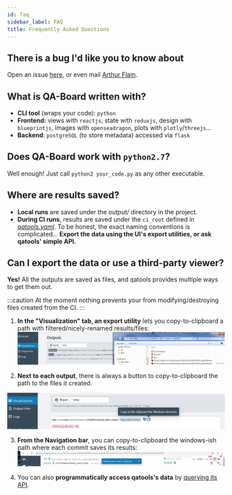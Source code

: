 ```yaml
---
id: faq
sidebar_label: FAQ
title: Frequently Asked Questions
---
```


## There is a bug I'd like you to know about
Open an issue [here](https://github.com/Samsung/qaboard/issues), or even mail [Arthur Flam](mailto:arthur.flam@samsung.com).

## What is QA-Board written with?
- **CLI tool** (wraps your code): `python`
- **Frontend:** views with `reactjs`, state with `reduxjs`, design with `blueprintjs`, images with `openseadragon`, plots with `plotly`/`threejs`...
- **Backend**: `postgreSQL` (to store metadata) accessed via `flask`


## Does QA-Board work with `python2.7`?
Well enough! Just call `python2 your_code.py` as any other executable.

## Where are results saved?
- **Local runs** are saved under the *output/* directory in the project.
- **During CI runs**, results are saved under the `ci_root` defined in [*qatools.yaml*](https://github.com/Samsung/qaboard/blob/master/qatools/sample_project/qatools.yaml#L119). To be honest, the exact naming conventions is complicated... **Export the data using the UI's export utilities, or ask qatools' simple API.** 

## Can I export the data or use a third-party viewer?
**Yes!** All the outputs are saved as files, and qatools provides multiple ways to get them out.

:::caution
At the moment nothing prevents your from modifying/destroying files created from the CI.
:::

1. **In the "Visualization" tab, an export utility** lets you copy-to-clipboard a path with filtered/nicely-renamed results/files: 
![Export batch outputs](/img/export-files-viz.jpg)

2. **Next to each output**, there is always a button to copy-to-clipboard the path to the files it created.

![Export batch outputs](/img/export-files-output.jpg)

3. **From the Navigation bar**, you can copy-to-clipboard the windows-ish path where each commit saves its results:
![Export batch outputs](/img/export-files-commit.jpg)

4. You can also **programmatically access qatools's data** by [querying its API](api).
